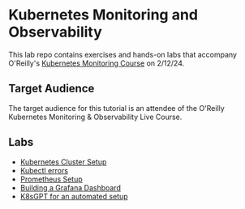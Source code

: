 # Kubernetes Monitoring and Observability

This lab repo contains exercises and hands-on labs that accompany O'Reilly's [Kubernetes Monitoring Course](https://www.oreilly.com/live-events/fundamentals-of-observability-and-monitoring-in-kubernetes/0790145048344/0790145048336/) on 2/12/24.

## Target Audience

The target audience for this tutorial is an attendee of the O'Reilly Kubernetes Monitoring & Observability Live Course.

## Labs

* [Kubernetes Cluster Setup](https://github.com/mashby2022/Oreilly-monitoring-labs/tree/main/labs/Kubernetes%20Cluster%20setup)
* [Kubectl errors](https://github.com/mashby2022/Oreilly-monitoring-labs/tree/main/labs/Kubectl%20lab)
* [Prometheus Setup](https://github.com/mashby2022/Oreilly-monitoring-labs/tree/main/labs/Prometheus)
* [Building a Grafana Dashboard](https://github.com/mashby2022/Oreilly-monitoring-labs/tree/main/labs/Grafana)
* [K8sGPT for an automated setup](https://github.com/mashby2022/Oreilly-monitoring-labs/tree/main/labs/K8sgpt)
